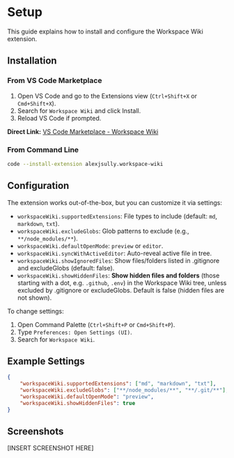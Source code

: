 # Setup

This guide explains how to install and configure the Workspace Wiki extension.

## Installation

### From VS Code Marketplace

1. Open VS Code and go to the Extensions view (`Ctrl+Shift+X` or `Cmd+Shift+X`).
2. Search for `Workspace Wiki` and click Install.
3. Reload VS Code if prompted.

**Direct Link:** [VS Code Marketplace - Workspace Wiki](https://marketplace.visualstudio.com/items?itemName=alexjsully.workspace-wiki)

### From Command Line

```bash
code --install-extension alexjsully.workspace-wiki
```

## Configuration

The extension works out-of-the-box, but you can customize it via settings:

- `workspaceWiki.supportedExtensions`: File types to include (default: `md`, `markdown`, `txt`).
- `workspaceWiki.excludeGlobs`: Glob patterns to exclude (e.g., `**/node_modules/**`).
- `workspaceWiki.defaultOpenMode`: `preview` or `editor`.
- `workspaceWiki.syncWithActiveEditor`: Auto-reveal active file in tree.
- `workspaceWiki.showIgnoredFiles`: Show files/folders listed in .gitignore and excludeGlobs (default: false).
- `workspaceWiki.showHiddenFiles`: **Show hidden files and folders** (those starting with a dot, e.g. `.github`, `.env`) in the Workspace Wiki tree, unless excluded by .gitignore or excludeGlobs. Default is false (hidden files are not shown).

To change settings:

1. Open Command Palette (`Ctrl+Shift+P` or `Cmd+Shift+P`).
2. Type `Preferences: Open Settings (UI)`.
3. Search for `Workspace Wiki`.

## Example Settings

```json
{
	"workspaceWiki.supportedExtensions": ["md", "markdown", "txt"],
	"workspaceWiki.excludeGlobs": ["**/node_modules/**", "**/.git/**"],
	"workspaceWiki.defaultOpenMode": "preview",
	"workspaceWiki.showHiddenFiles": true
}
```

## Screenshots

[INSERT SCREENSHOT HERE]

